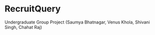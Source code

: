# RecruitQuery
Undergraduate
Group Project (Saumya Bhatnagar, Venus Khola, Shivani Singh, Chahat Raj)
